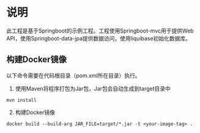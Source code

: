 # 说明

此工程是基于Springboot的示例工程。工程使用Springboot-mvc用于提供Web API，使用Springboot-data-jpa提供数据访问，使用liquibase初始化数据库。

## 构建Docker镜像

以下命令需要在代码根目录（pom.xml所在目录）执行。

1. 使用Maven将程序打包为Jar包，Jar包会自动生成到target目录中

```shell
mvn install
```

2. 构建Docker镜像

```shell
docker build --build-arg JAR_FILE=target/*.jar -t <your-image-tag> .
```